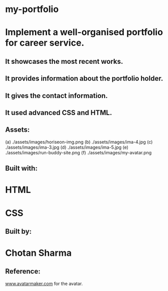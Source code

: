 # my-portfolio

# Implement a well-organised portfolio for career service.

## It showcases the most recent works.

## It provides information about the portfolio holder.

## It gives the contact information.

## It used advanced CSS and HTML.

## Assets:
   (a) ./assets/images/horiseon-img.png
   (b) ./assets/images/ima-4.jpg
   (c) ./assets/images/ima-3.jpg
   (d) ./assets/images/ima-5.jpg
   (e) ./assets/images/run-buddy-site.png
   (f) ./assets/images/my-avatar.png

## Built with:
   # HTML
   # CSS
   
## Built by:
  # Chotan Sharma
## Reference:
www.avatarmaker.com for the avatar.
